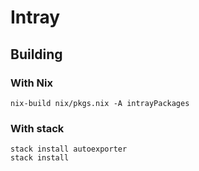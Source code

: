 # Intray

## Building


### With Nix

``` shell
nix-build nix/pkgs.nix -A intrayPackages
```

### With stack

``` shell
stack install autoexporter
stack install
```
